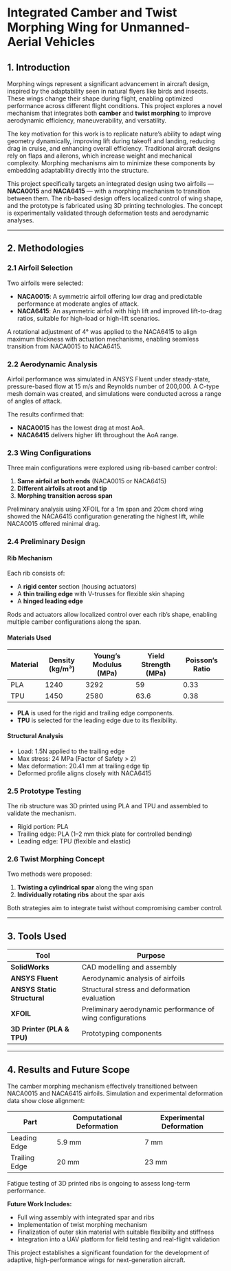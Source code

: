 # Integrated Camber and Twist Morphing Wing for Unmanned-Aerial Vehicles

## 1. Introduction

Morphing wings represent a significant advancement in aircraft design, inspired by the adaptability seen in natural flyers like birds and insects. These wings change their shape during flight, enabling optimized performance across different flight conditions. This project explores a novel mechanism that integrates both **camber** and **twist morphing** to improve aerodynamic efficiency, maneuverability, and versatility.

The key motivation for this work is to replicate nature’s ability to adapt wing geometry dynamically, improving lift during takeoff and landing, reducing drag in cruise, and enhancing overall efficiency. Traditional aircraft designs rely on flaps and ailerons, which increase weight and mechanical complexity. Morphing mechanisms aim to minimize these components by embedding adaptability directly into the structure.

This project specifically targets an integrated design using two airfoils — **NACA0015** and **NACA6415** — with a morphing mechanism to transition between them. The rib-based design offers localized control of wing shape, and the prototype is fabricated using 3D printing technologies. The concept is experimentally validated through deformation tests and aerodynamic analyses.

---

## 2. Methodologies

### 2.1 Airfoil Selection

Two airfoils were selected:
- **NACA0015**: A symmetric airfoil offering low drag and predictable performance at moderate angles of attack.
- **NACA6415**: An asymmetric airfoil with high lift and improved lift-to-drag ratios, suitable for high-load or high-lift scenarios.

A rotational adjustment of 4° was applied to the NACA6415 to align maximum thickness with actuation mechanisms, enabling seamless transition from NACA0015 to NACA6415.

### 2.2 Aerodynamic Analysis

Airfoil performance was simulated in ANSYS Fluent under steady-state, pressure-based flow at 15 m/s and Reynolds number of 200,000. A C-type mesh domain was created, and simulations were conducted across a range of angles of attack.

The results confirmed that:
- **NACA0015** has the lowest drag at most AoA.
- **NACA6415** delivers higher lift throughout the AoA range.

### 2.3 Wing Configurations

Three main configurations were explored using rib-based camber control:
1. **Same airfoil at both ends** (NACA0015 or NACA6415)
2. **Different airfoils at root and tip**
3. **Morphing transition across span**

Preliminary analysis using XFOIL for a 1m span and 20cm chord wing showed the NACA6415 configuration generating the highest lift, while NACA0015 offered minimal drag.

### 2.4 Preliminary Design

#### Rib Mechanism

Each rib consists of:
- A **rigid center** section (housing actuators)
- A **thin trailing edge** with V-trusses for flexible skin shaping
- A **hinged leading edge**

Rods and actuators allow localized control over each rib’s shape, enabling multiple camber configurations along the span.

#### Materials Used

| Material | Density (kg/m³) | Young’s Modulus (MPa) | Yield Strength (MPa) | Poisson’s Ratio |
|---------|------------------|------------------------|-----------------------|------------------|
| PLA     | 1240             | 3292                   | 59                    | 0.33             |
| TPU     | 1450             | 2580                   | 63.6                  | 0.38             |

- **PLA** is used for the rigid and trailing edge components.
- **TPU** is selected for the leading edge due to its flexibility.

#### Structural Analysis

- Load: 1.5N applied to the trailing edge
- Max stress: 24 MPa (Factor of Safety > 2)
- Max deformation: 20.41 mm at trailing edge tip
- Deformed profile aligns closely with NACA6415

### 2.5 Prototype Testing

The rib structure was 3D printed using PLA and TPU and assembled to validate the mechanism.

- Rigid portion: PLA
- Trailing edge: PLA (1–2 mm thick plate for controlled bending)
- Leading edge: TPU (flexible and elastic)

### 2.6 Twist Morphing Concept

Two methods were proposed:
1. **Twisting a cylindrical spar** along the wing span
2. **Individually rotating ribs** about the spar axis

Both strategies aim to integrate twist without compromising camber control.

---

## 3. Tools Used

| Tool | Purpose |
|------|---------|
| **SolidWorks** | CAD modelling and assembly |
| **ANSYS Fluent** | Aerodynamic analysis of airfoils |
| **ANSYS Static Structural** | Structural stress and deformation evaluation |
| **XFOIL** | Preliminary aerodynamic performance of wing configurations |
| **3D Printer (PLA & TPU)** | Prototyping components |

---

## 4. Results and Future Scope

The camber morphing mechanism effectively transitioned between NACA0015 and NACA6415 airfoils. Simulation and experimental deformation data show close alignment:

| Part         | Computational Deformation | Experimental Deformation |
|--------------|---------------------------|---------------------------|
| Leading Edge | 5.9 mm                    | 7 mm                      |
| Trailing Edge| 20 mm                     | 23 mm                     |

Fatigue testing of 3D printed ribs is ongoing to assess long-term performance.

**Future Work Includes:**
- Full wing assembly with integrated spar and ribs
- Implementation of twist morphing mechanism
- Finalization of outer skin material with suitable flexibility and stiffness
- Integration into a UAV platform for field testing and real-flight validation

This project establishes a significant foundation for the development of adaptive, high-performance wings for next-generation aircraft.

